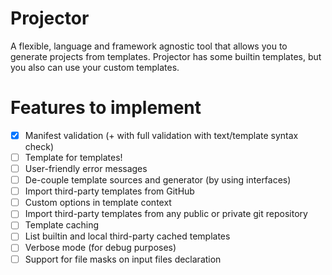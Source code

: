 # Projector

A flexible, language and framework agnostic tool that allows you to generate projects from templates. 
Projector has some builtin templates, but you also can use your custom templates.

# Features to implement

- [x] Manifest validation (+ with full validation with text/template syntax check)
- [ ] Template for templates!
- [ ] User-friendly error messages
- [ ] De-couple template sources and generator (by using interfaces)
- [ ] Import third-party templates from GitHub
- [ ] Custom options in template context
- [ ] Import third-party templates from any public or private git repository
- [ ] Template caching
- [ ] List builtin and local third-party cached templates
- [ ] Verbose mode (for debug purposes)
- [ ] Support for file masks on input files declaration
